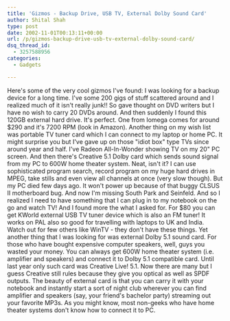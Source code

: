 ```yaml
---
title: 'Gizmos - Backup Drive, USB TV, External Dolby Sound Card'
author: Shital Shah
type: post
date: 2002-11-01T00:13:11+00:00
url: /p/gizmos-backup-drive-usb-tv-external-dolby-sound-card/
dsq_thread_id:
  - 3257588956
categories:
  - Gadgets

---
```

Here's some of the very cool gizmos I've found: I was looking for a backup device for a long time. I've some 200 gigs of stuff scattered around and I realized much of it isn't really junk!! So gave thought on DVD writers but I have no wish to carry 20 DVDs around. And then suddenly I found this 120GB external hard drive. It's perfect. One from Iomega comes for around $290 and it's 7200 RPM (look in Amazon). Another thing on my wish list was portable TV tuner card which I can connect to my laptop or home PC. It might surprise you but I've gave up on those "idiot box" type TVs since around year and half. I've Radeon All-In-Wonder showing TV on my 20" PC screen. And then there's Creative 5.1 Dolby card which sends sound signal from my PC to 600W home theater system. Neat, isn't it? I can use sophisticated program search, record program on my huge hard drives in MPEG, take stills and even view all channels at once (very slow though). But my PC died few days ago. It won't power up because of that buggy CLSUS II motherboard bug. And now I'm missing South Park and Seinfeld. And so I realized I need to have something that I can plug in to my notebook on the go and watch TV! And I found more the what I asked for. For $80 you can get KWorld external USB TV tuner device which is also an FM tuner! It works on PAL also so good for travelling with laptops to UK and India. Watch out for few others like WinTV - they don't have these things. Yet another thing that I was looking for was external Dolby 5.1 sound card. For those who have bought expensive computer speakers, well, guys you wasted your money. You can always get 600W home theater system (i.e. amplifier and speakers) and connect it to Dolby 5.1 compatible card. Until last year only such card was Creative Live! 5.1. Now there are many but I guess Creative still rules because they give you optical as well as SPDF outputs. The beauty of external card is that you can carry it with your notebook and instantly start a sort of night club wherever you can find amplifier and speakers (say, your friend's bachelor party) streaming out your favorite MP3s. As you might know, most non-geeks who have home theater systems don't know how to connect it to PC.
